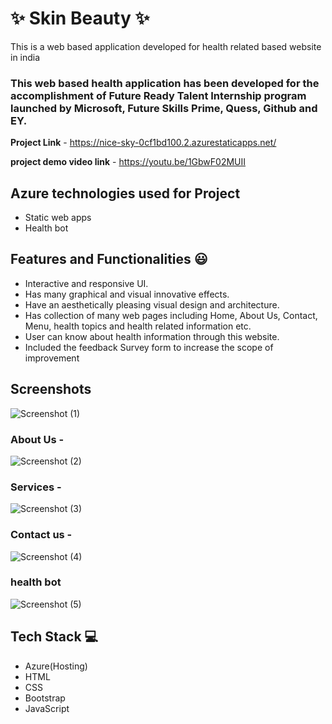 
# ✨  Skin Beauty ✨

This is a web based application developed for health related based website in india

### This web based health application has been developed for the accomplishment of Future Ready Talent Internship program launched by Microsoft, Future Skills Prime, Quess, Github and EY.


**Project Link** - https://nice-sky-0cf1bd100.2.azurestaticapps.net/

**project demo video link** -  https://youtu.be/1GbwF02MUII

## Azure technologies used for Project

- Static web apps
- Health bot

## Features and Functionalities 😃

- Interactive and responsive UI.
- Has many graphical and visual innovative effects.
- Have an aesthetically pleasing visual design and architecture.
- Has collection of many web pages including Home, About Us, Contact, Menu, health topics and health related information etc.
- User can know about health information through this website.
- Included the feedback Survey form to increase the scope of improvement 

## Screenshots
![Screenshot (1)](https://user-images.githubusercontent.com/114493739/206412178-838a45a1-449f-4347-b1d4-33fae0e858aa.png)




   

### About Us -
![Screenshot (2)](https://user-images.githubusercontent.com/114493739/206413065-2b755ff7-7b4c-48fa-8d32-65e3fdf48d57.png)



### Services -
![Screenshot (3)](https://user-images.githubusercontent.com/114493739/206413926-7e72f555-4981-4c67-be9a-db22925c17b0.png)



### Contact us -
![Screenshot (4)](https://user-images.githubusercontent.com/114493739/206414306-27da6602-9cbf-414d-8339-fe1a5df5c13b.png)



### health bot
![Screenshot (5)](https://user-images.githubusercontent.com/114493739/206414460-91fb7ac9-6e1f-4b4d-90fc-87bb7c00840b.png)





## Tech Stack 💻

- Azure(Hosting)
- HTML
- CSS
- Bootstrap
- JavaScript
